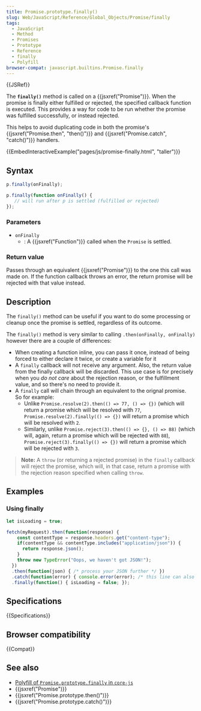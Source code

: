 ```yaml
---
title: Promise.prototype.finally()
slug: Web/JavaScript/Reference/Global_Objects/Promise/finally
tags:
  - JavaScript
  - Method
  - Promises
  - Prototype
  - Reference
  - finally
  - Polyfill
browser-compat: javascript.builtins.Promise.finally
---
```

{{JSRef}}

The **`finally()`** method is called on a {{jsxref("Promise")}}.
When the promise is finally either fulfilled or rejected, the specified callback
function is executed. This provides a way for code to be run whether the promise was
fulfilled successfully, or instead rejected.

This helps to avoid duplicating code in both the promise's {{jsxref("Promise.then",
  "then()")}} and {{jsxref("Promise.catch", "catch()")}} handlers.

{{EmbedInteractiveExample("pages/js/promise-finally.html", "taller")}}

## Syntax

```js
p.finally(onFinally);

p.finally(function onFinally() {
   // will run after p is settled (fulfilled or rejected)
});
```

### Parameters

- `onFinally`
  - : A {{jsxref("Function")}} called when the `Promise` is settled.

### Return value

Passes through an equivalent {{jsxref("Promise")}} to the one this call was made on.
If the function callback throws an error, the return promise will be rejected 
with that value instead.

## Description

The `finally()` method can be useful if you want to do some processing or
cleanup once the promise is settled, regardless of its outcome.

The `finally()` method is very similar to calling
`.then(onFinally, onFinally)` however there are a couple of differences:

- When creating a function inline, you can pass it once, instead of being forced to
  either declare it twice, or create a variable for it
- A `finally` callback will not receive any argument. 
  Also, the return value from the finally callback will be discarded.  This use case
  is for precisely when you _do not care_ about the rejection reason, or the
  fulfillment value, and so there's no need to provide it. 
- A `finally` call will chain through an equivalent to the orignal promise.  
  So for example:
  - Unlike `Promise.resolve(2).then(() => 77, () => {})` (which
    will return a promise which will be resolved with `77`, 
    `Promise.resolve(2).finally(() => {})` will return a 
    promise which will be resolved with `2`.
  - Similarly, unlike `Promise.reject(3).then(() => {}, () => 88)`
    (which will, again, return a promise which will be rejected with `88`),
    `Promise.reject(3).finally(() => {})` will return a promise 
    which will be rejected with `3`.

> **Note:** A `throw` (or returning a rejected promise) in the
> `finally` callback will reject the promise, which will, in that case, 
> return a promise with the rejection reason
> specified when calling `throw`.

## Examples

### Using finally

```js
let isLoading = true;

fetch(myRequest).then(function(response) {
    const contentType = response.headers.get("content-type");
    if(contentType && contentType.includes("application/json")) {
      return response.json();
    }
    throw new TypeError("Oops, we haven't got JSON!");
  })
  .then(function(json) { /* process your JSON further */ })
  .catch(function(error) { console.error(error); /* this line can also throw, e.g. when console = {} */ })
  .finally(function() { isLoading = false; });
```

## Specifications

{{Specifications}}

## Browser compatibility

{{Compat}}

## See also

- [Polyfill of `Promise.prototype.finally` in `core-js`](https://github.com/zloirock/core-js#ecmascript-promise)
- {{jsxref("Promise")}}
- {{jsxref("Promise.prototype.then()")}}
- {{jsxref("Promise.prototype.catch()")}}
